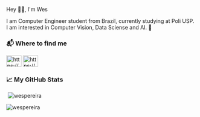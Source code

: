 Hey 👋🏻, I'm Wes

I am Computer Engineer student from Brazil, currently studying at Poli USP. I am interested in Computer Vision, Data Sciense and AI. 🤖

### 📬 Where to find me
<p align="left">
<a href="https://linkedin.com/in/https://www.linkedin.com/in/wes-pereira/" target="blank"><img align="center" src="https://raw.githubusercontent.com/rahuldkjain/github-profile-readme-generator/master/src/images/icons/Social/linked-in-alt.svg" alt="https://www.linkedin.com/in/wes-pereira/" height="30" width="40" /></a>
<a href="https://medium.com/https://medium.com/wespereira" target="blank"><img align="center" src="https://raw.githubusercontent.com/rahuldkjain/github-profile-readme-generator/master/src/images/icons/Social/medium.svg" alt="https://medium.com/wespereira" height="30" width="40" /></a>
</p>

### &#x1f4c8; My GitHub Stats
<p>&nbsp;<img align="center" src="https://github-readme-stats.vercel.app/api?username=wespereira&show_icons=true&locale=en" alt="wespereira" /></p>

<p><img align="center" src="https://github-readme-streak-stats.herokuapp.com/?user=wespereira&theme=dark" alt="wespereira" /></p>
